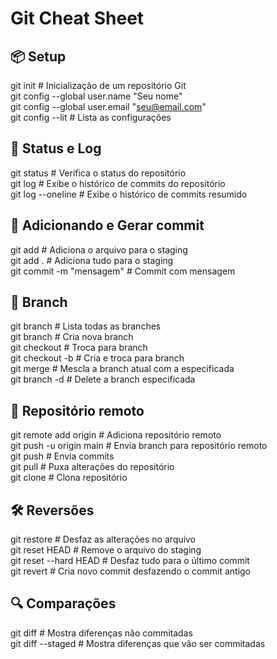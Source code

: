 # Git Cheat Sheet 

## 📦 Setup
git init                       # Inicialização de um repositório Git  
git config --global user.name "Seu nome"  
git config --global user.email "seu@email.com"  
git config --lit               # Lista as configurações    

## 📖 Status e Log
git status                     # Verifica o status do repositório  
git log                        # Exibe o histórico de commits do repositório  
git log --oneline              # Exibe o histórico de commits resumido  

## 💾 Adicionando e Gerar commit
git add <arquivo>              # Adiciona o arquivo para o staging  
git add .                      # Adiciona tudo para o staging  
git commit -m "mensagem"       # Commit com mensagem  

## 🔁 Branch
git branch                     # Lista todas as branches  
git branch <nome>              # Cria nova branch  
git checkout <nome>            # Troca para branch  
git checkout -b <nome>         # Cria e troca para branch  
git merge <branch>             # Mescla a branch atual com a especificada  
git branch -d <nome>           # Delete a branch especificada  

## 🔄 Repositório remoto
git remote add origin <url>    # Adiciona repositório remoto  
git push -u origin main        # Envia branch para repositório remoto  
git push                       # Envia commits  
git pull                       # Puxa alterações do repositório  
git clone <url>                # Clona repositório  

## 🛠 Reversões
git restore <arquivo>          # Desfaz as alterações no arquivo  
git reset HEAD <arquivo>       # Remove o arquivo do staging  
git reset --hard HEAD          # Desfaz tudo para o último commit  
git revert <hash>              # Cria novo commit desfazendo o commit antigo  

## 🔍 Comparações
git diff                       # Mostra diferenças não commitadas  
git diff --staged              # Mostra diferenças que vão ser commitadas  
